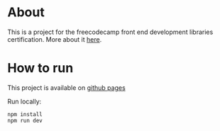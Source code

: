 # About
This is a project for the freecodecamp front end development libraries certification. More about it [here](https://www.freecodecamp.org/learn/front-end-development-libraries/front-end-development-libraries-projects/build-a-25--5-clock).

# How to run
This project is available on [github pages](https://lucy-c1.github.io/pomodoro/)

Run locally:
```
npm install
npm run dev
```